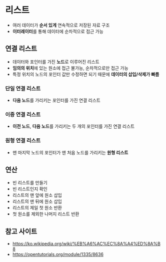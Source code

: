 # 리스트
- 여러 데이터가 **순서 있게** 연속적으로 저장된 자료 구조
- **이터레이터**를 통해 데이터에 순차적으로 접근 가능

## 연결 리스트
- 데이터와 포인터를 가진 **노드**로 이루어진 리스트
- **임의의 위치**에 있는 원소에 접근 불가능, 순차적으로만 접근 가능
- 특정 위치의 노드의 포인터 값만 수정하면 되기 때문에 **데이터의 삽입/삭제가 빠름**

### 단일 연결 리스트
- **다음 노드**를 가리키는 포인터를 가진 연결 리스트

### 이중 연결 리스트
- **이전 노드**, **다음 노드**를 가리키는 두 개의 포인터를 가진 연결 리스트

### 원형 연결 리스트
- 맨 마지막 노드의 포인터가 맨 처음 노드를 가리키는 **원형 리스트**

## 연산
- 빈 리스트를 만들기
- 빈 리스트인지 확인
- 리스트의 맨 앞에 원소 삽입
- 리스트의 맨 뒤에 원소 삽입
- 리스트의 제일 첫 원소 반환
- 첫 원소를 제외한 나머지 리스트 반환

## 참고 사이트
- https://ko.wikipedia.org/wiki/%EB%A6%AC%EC%8A%A4%ED%8A%B8
- https://opentutorials.org/module/1335/8636